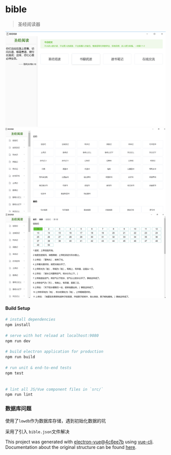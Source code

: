# bible

> 圣经阅读器

![圣经阅读器](./public/bible-1.png)
![圣经阅读器](./public/bible-2.png)
![圣经阅读器](./public/bible-3.png)


#### Build Setup

``` bash
# install dependencies
npm install

# serve with hot reload at localhost:9080
npm run dev

# build electron application for production
npm run build

# run unit & end-to-end tests
npm test


# lint all JS/Vue component files in `src/`
npm run lint

```

### 数据库问题
使用了`lowdb`作为数据库存储，遇到初始化数据的坑

采用了引入 `bible.json`文件解决


This project was generated with [electron-vue](https://github.com/SimulatedGREG/electron-vue)@[4c6ee7b](https://github.com/SimulatedGREG/electron-vue/tree/4c6ee7bf4f9b4aa647a22ec1c1ca29c2e59c3645) using [vue-cli](https://github.com/vuejs/vue-cli). Documentation about the original structure can be found [here](https://simulatedgreg.gitbooks.io/electron-vue/content/index.html).
